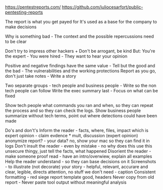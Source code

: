 
https://pentestreports.com/
https://github.com/juliocesarfort/public-pentesting-reports


The report is what you get payed for
It's used as a base for the company to make decisions

Why is something bad - The context and the possible repercussions need to be clear

Don't try to impress other hackers + Don't be arrogant, be kind
But: You're the expert - You were hired - They want to hear your opinion

Positive and negative findings have the same value - Tell but the good and the bad - The vulnerabilities and the working protections
Report as you go, don't just take notes - Write a story

Two separate groups - tech people and business people - Write so the non tech people can follow
Write the exec summary last - Focus on what can be fixed

Show tech people what commands you ran and when, so they can repeat the process and so they can check the logs.
Show business people summarize without tech terms, point out where detections could have been made

Do's and don't's
Inform the reader - facts, where, files, impact which is expert opinion - claim evdence * mult, discussion (expert opinion)
anonymize report? - your data? no, show your mac so they can find it in logs
Don't insult the reader - even by mistake - no why does this use this unsecure thingy, just tell the facts, what happened
Disorient the reader - make someone proof read - have an intro/overwiew, explain all examples
Help the reader understand - so they can base decisions on it
Screenshots - to illustrate (not decorate) your story - helpful, relevant, accurare and clear, legible, directs attention, no stuff we don't need - caption
Consistent formatting - red siege report template good, headers
Never copy from old report - Never paste tool output without meaningful analysis
